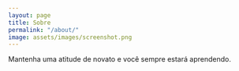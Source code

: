 ```yaml
---
layout: page
title: Sobre
permalink: "/about/"
image: assets/images/screenshot.png
---
```


Mantenha uma atitude de novato e você sempre estará aprendendo.

